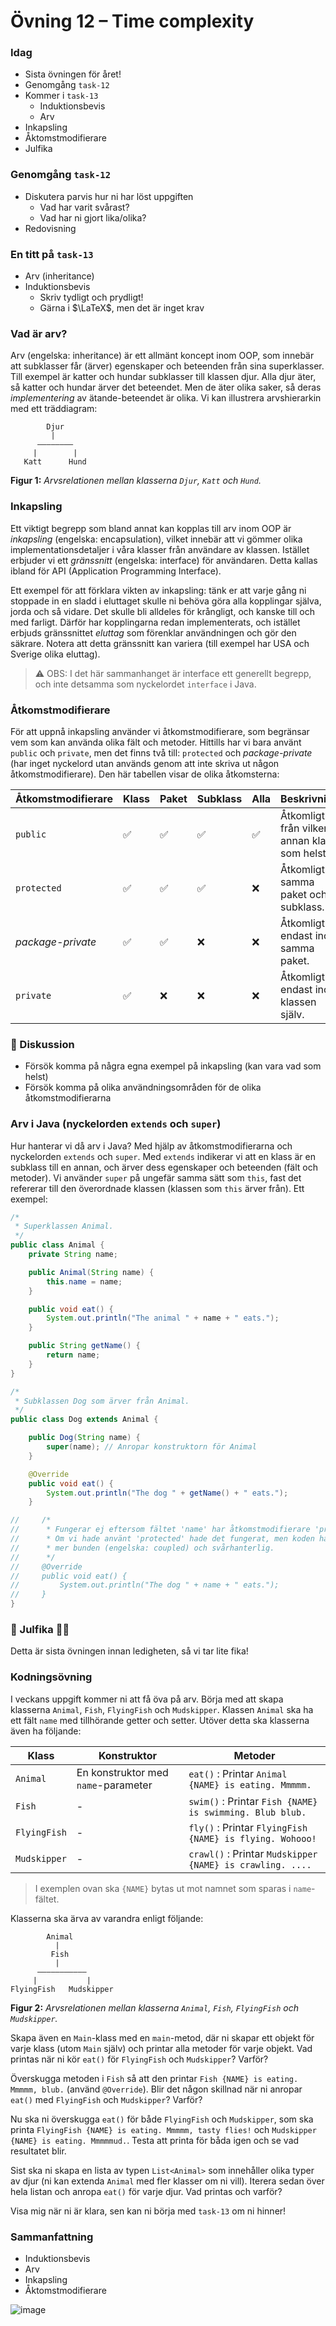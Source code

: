 # **Övning 12 – Time complexity**

### **Idag**
* Sista övningen för året!
* Genomgång `task-12`
* Kommer i `task-13`
    * Induktionsbevis
    * Arv
* Inkapsling
* Åktomstmodifierare
* Julfika


### **Genomgång `task-12`**
* Diskutera parvis hur ni har löst uppgiften
    * Vad har varit svårast?
    * Vad har ni gjort lika/olika?
* Redovisning

### **En titt på `task-13`**
* Arv (inheritance)
* Induktionsbevis
    * Skriv tydligt och prydligt!
    * Gärna i $\LaTeX$, men det är inget krav

### **Vad är arv?**
Arv (engelska: inheritance) är ett allmänt koncept inom OOP, som innebär att subklasser får (ärver) egenskaper och beteenden från sina superklasser. Till exempel är katter och hundar subklasser till klassen djur. Alla djur äter, så katter och hundar ärver det beteendet. Men de äter olika saker, så deras *implementering* av ätande-beteendet är olika. Vi kan illustrera arvshierarkin med ett träddiagram:

```
        Djur
         |
      ––––––––
     |        |
   Katt      Hund
```
**Figur 1:** *Arvsrelationen mellan klasserna `Djur`, `Katt` och `Hund`.*

### **Inkapsling**
Ett viktigt begrepp som bland annat kan kopplas till arv inom OOP är *inkapsling* (engelska: encapsulation), vilket innebär att vi gömmer olika implementationsdetaljer i våra klasser från användare av klassen. Istället erbjuder vi ett *gränssnitt* (engelska: interface) för användaren. Detta kallas ibland för API (Application Programming Interface).

Ett exempel för att förklara vikten av inkapsling: tänk er att varje gång ni stoppade in en sladd i eluttaget skulle ni behöva göra alla kopplingar själva, jorda och så vidare. Det skulle bli alldeles för krångligt, och kanske till och med farligt. Därför har kopplingarna redan implementerats, och istället erbjuds gränssnittet *eluttag* som förenklar användningen och gör den säkrare. Notera att detta gränssnitt kan variera (till exempel har USA och Sverige olika eluttag).

> ⚠️ OBS: I det här sammanhanget är interface ett generellt begrepp, och inte detsamma som nyckelordet `interface` i Java.

### **Åtkomstmodifierare**

För att uppnå inkapsling använder vi åtkomstmodifierare, som begränsar vem som kan använda olika fält och metoder. Hittills har vi bara använt `public` och `private`, men det finns två till: `protected` och *package-private* (har inget nyckelord utan används genom att inte skriva ut någon åtkomstmodifierare). Den här tabellen visar de olika åtkomsterna:

| Åtkomstmodifierare | Klass | Paket | Subklass | Alla | Beskrivning |
|--------------------|------|--------|---------|------|---|
| `public`           | ✅   | ✅     | ✅      | ✅   | Åtkomligt från vilken annan klass som helst. |
| `protected`        | ✅   | ✅     | ✅      | ❌  | Åtkomligt i samma paket och subklass. |
| *package-private*  | ✅   | ✅     | ❌     | ❌  | Åtkomligt endast inom samma paket. |
| `private`          | ✅   | ❌    | ❌     | ❌  | Åtkomligt endast inom klassen själv. |

### **💬 Diskussion**
* Försök komma på några egna exempel på inkapsling (kan vara vad som helst)
* Försök komma på olika användningsområden för de olika åtkomstmodifierarna

### **Arv i Java (nyckelorden `extends` och `super`)**
Hur hanterar vi då arv i Java? Med hjälp av åtkomstmodifierarna och nyckelorden `extends` och `super`. Med `extends` indikerar vi att en klass är en subklass till en annan, och ärver dess egenskaper och beteenden (fält och metoder). Vi använder `super` på ungefär samma sätt som `this`, fast det refererar till den överordnade klassen (klassen som `this` ärver från). Ett exempel:

```java
/*
 * Superklassen Animal.
 */
public class Animal {
    private String name;

    public Animal(String name) {
        this.name = name;
    }

    public void eat() {
        System.out.println("The animal " + name + " eats.");
    }

    public String getName() {
        return name;
    }
}

/*
 * Subklassen Dog som ärver från Animal.
 */
public class Dog extends Animal { 

    public Dog(String name) {
        super(name); // Anropar konstruktorn för Animal
    }

    @Override
    public void eat() {
        System.out.println("The dog " + getName() + " eats.");
    }

//     /*
//      * Fungerar ej eftersom fältet 'name' har åtkomstmodifierare 'private'.
//      * Om vi hade använt 'protected' hade det fungerat, men koden hade blivit
//      * mer bunden (engelska: coupled) och svårhanterlig.
//      */
//     @Override
//     public void eat() {
//         System.out.println("The dog " + name + " eats.");
//     }
}
```

### **🎅 Julfika 🧑‍🎄**
Detta är sista övningen innan ledigheten, så vi tar lite fika!

### **Kodningsövning**
I veckans uppgift kommer ni att få öva på arv. Börja med att skapa klasserna `Animal`, `Fish`, `FlyingFish` och `Mudskipper`. Klassen `Animal` ska ha ett fält `name` med tillhörande getter och setter. Utöver detta ska klasserna även ha följande:

| Klass        | Konstruktor                         | Metoder                                 |
|--------------|-------------------------------------|-----------------------------------------|
| `Animal`       | En konstruktor med `name`-parameter | `eat()` : Printar `Animal {NAME} is eating. Mmmmm.` |
| `Fish`         | -                                   | `swim()` : Printar `Fish {NAME} is swimming. Blub blub.` |
| `FlyingFish`   | -                                   | `fly()` : Printar `FlyingFish {NAME} is flying. Wohooo!` |
| `Mudskipper`   | -                                   | `crawl()` : Printar `Mudskipper {NAME} is crawling. ....` |

> I exemplen ovan ska `{NAME}` bytas ut mot namnet som sparas i `name`-fältet.

Klasserna ska ärva av varandra enligt följande:

```
        Animal
          |
         Fish
          |
      –––––––––––
     |           |
FlyingFish   Mudskipper
```
**Figur 2:** *Arvsrelationen mellan klasserna `Animal`, `Fish`, `FlyingFish` och `Mudskipper`.*

Skapa även en `Main`-klass med en `main`-metod, där ni skapar ett objekt för varje klass (utom `Main` själv) och printar alla metoder för varje objekt. Vad printas när ni kör `eat()` för `FlyingFish` och `Mudskipper`? Varför?

Överskugga metoden i `Fish` så att den printar `Fish {NAME} is eating. Mmmmm, blub.` (använd `@Override`). Blir det någon skillnad när ni anropar `eat()` med `FlyingFish` och `Mudskipper`? Varför?

Nu ska ni överskugga `eat()` för både `FlyingFish` och `Mudskipper`, som ska printa `FlyingFish {NAME} is eating. Mmmmm, tasty flies!` och `Mudskipper {NAME} is eating. Mmmmmud.`. Testa att printa för båda igen och se vad resultatet blir.

Sist ska ni skapa en lista av typen `List<Animal>` som innehåller olika typer av djur (ni kan extenda `Animal` med fler klasser om ni vill). Iterera sedan över hela listan och anropa `eat()` för varje djur. Vad printas och varför?

Visa mig när ni är klara, sen kan ni börja med `task-13` om ni hinner!

### **Sammanfattning**
* Induktionsbevis
* Arv
* Inkapsling
* Åktomstmodifierare

![image](god-jul.jpg)
